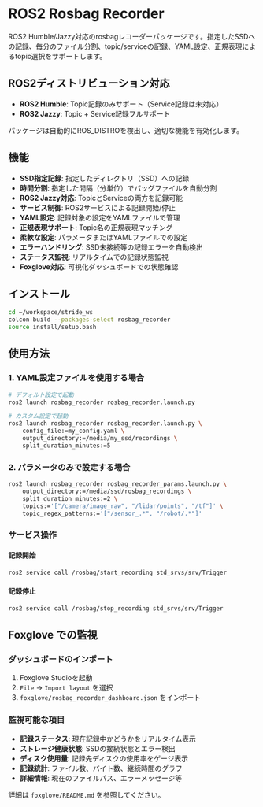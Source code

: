 # ROS2 Rosbag Recorder

ROS2 Humble/Jazzy対応のrosbagレコーダーパッケージです。指定したSSDへの記録、毎分のファイル分割、topic/serviceの記録、YAML設定、正規表現によるtopic選択をサポートします。

## ROS2ディストリビューション対応

- **ROS2 Humble**: Topic記録のみサポート（Service記録は未対応）
- **ROS2 Jazzy**: Topic + Service記録フルサポート

パッケージは自動的にROS_DISTROを検出し、適切な機能を有効化します。

## 機能

- **SSD指定記録**: 指定したディレクトリ（SSD）への記録
- **時間分割**: 指定した間隔（分単位）でバッグファイルを自動分割
- **ROS2 Jazzy対応**: TopicとServiceの両方を記録可能
- **サービス制御**: ROS2サービスによる記録開始/停止
- **YAML設定**: 記録対象の設定をYAMLファイルで管理
- **正規表現サポート**: Topic名の正規表現マッチング
- **柔軟な設定**: パラメータまたはYAMLファイルでの設定
- **エラーハンドリング**: SSD未接続等の記録エラーを自動検出
- **ステータス監視**: リアルタイムでの記録状態監視
- **Foxglove対応**: 可視化ダッシュボードでの状態確認

## インストール

```bash
cd ~/workspace/stride_ws
colcon build --packages-select rosbag_recorder
source install/setup.bash
```

## 使用方法

### 1. YAML設定ファイルを使用する場合

```bash
# デフォルト設定で起動
ros2 launch rosbag_recorder rosbag_recorder.launch.py

# カスタム設定で起動
ros2 launch rosbag_recorder rosbag_recorder.launch.py \
    config_file:=my_config.yaml \
    output_directory:=/media/my_ssd/recordings \
    split_duration_minutes:=5
```

### 2. パラメータのみで設定する場合

```bash
ros2 launch rosbag_recorder rosbag_recorder_params.launch.py \
    output_directory:=/media/ssd/rosbag_recordings \
    split_duration_minutes:=2 \
    topics:='["/camera/image_raw", "/lidar/points", "/tf"]' \
    topic_regex_patterns:='["/sensor_.*", "/robot/.*"]'
```

### サービス操作

#### 記録開始
```bash
ros2 service call /rosbag/start_recording std_srvs/srv/Trigger
```

#### 記録停止
```bash
ros2 service call /rosbag/stop_recording std_srvs/srv/Trigger
```

## Foxglove での監視

### ダッシュボードのインポート

1. Foxglove Studioを起動
2. `File` → `Import layout` を選択  
3. `foxglove/rosbag_recorder_dashboard.json` をインポート

### 監視可能な項目

- **記録ステータス**: 現在記録中かどうかをリアルタイム表示
- **ストレージ健康状態**: SSDの接続状態とエラー検出
- **ディスク使用量**: 記録先ディスクの使用率をゲージ表示
- **記録統計**: ファイル数、バイト数、継続時間のグラフ
- **詳細情報**: 現在のファイルパス、エラーメッセージ等

詳細は `foxglove/README.md` を参照してください。